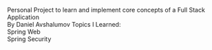 Personal Project to learn and implement core concepts of a Full Stack Application  
By Daniel Avshalumov
Topics I Learned:  
Spring Web   
Spring Security  
